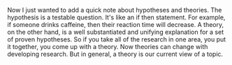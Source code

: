 Now I just wanted to add a quick note about hypotheses and theories. The
hypothesis is a testable question. It's like an if then statement. For example,
if someone drinks caffeine, then their reaction time will decrease. A theory,
on the other hand, is a well substantiated and unifying explanation for a set
of proven hypotheses. So if you take all of the research in one area, you put
it together, you come up with a theory. Now theories can change with developing
research. But in general, a theory is our current view of a topic.
